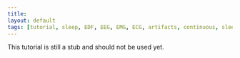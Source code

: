 ```yaml
---
title:
layout: default
tags: [tutorial, sleep, EDF, EEG, EMG, ECG, artifacts, continuous, sleep-spindles, slow-waves]
---
```


<div class="alert-danger">
This tutorial is still a stub and should not be used yet.</div>
